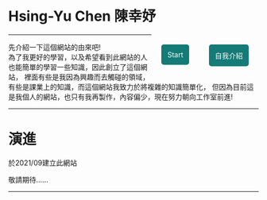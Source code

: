 # Hsing-Yu Chen 陳幸妤

<div>
  <a href="./me.html" style="float:right; text-align: center;
    text-decoration: none;
    color: #f9fcff;
    background-color: #157b76;
    border:2px solid #157b76;
    border-radius: 5px;
    margin: 20px;
    padding: 10px;">自我介紹</a>
  <a href="./notes.html" style="float:right;  text-align: center;
    text-decoration: none;
    color: #f9fcff;
    background-color: #157b76;
    border:2px solid #157b76;
    border-radius: 5px;
    margin: 20px;
    padding: 10px;">Start</a>
</div>

<hr/>
先介紹一下這個網站的由來吧!<br/>
為了我更好的學習，以及希望看到此網站的人也能簡單的學習一些知識，因此創立了這個網站，
裡面有些是我因為興趣而去觸碰的領域，有些是課業上的知識，而這個網站我致力於將複雜的知識簡單化，
但因為目前這是我個人的網站，也只有我再製作，內容偏少，現在努力朝向工作室前進!
<hr/>
<h1>演進</h1>
<p>於2021/09建立此網站</p>
<p>敬請期待......</p>
<hr/>